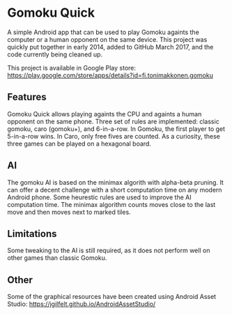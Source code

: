 # Gomoku Quick

A simple Android app that can be used to play Gomoku againts the computer or a human opponent on the same device.
This project was quickly put together in early 2014, added to GitHub March 2017, and the code currently being cleaned up.

This project is available in Google Play store: https://play.google.com/store/apps/details?id=fi.tonimakkonen.gomoku

## Features

Gomoku Quick allows playing againts the CPU and againts a human opponent on the same phone.
Three set of rules are implemented: classic gomoku, caro (gomoku+), and 6-in-a-row.
In Gomoku, the first player to get 5-in-a-row wins.
In Caro, only free fives are counted.
As a curiosity, these three games can be played on a hexagonal board.

## AI

The gomoku AI is based on the minimax algorith with alpha-beta pruning.
It can offer a decent challenge with a short computation time on any modern Android phone.
Some heurestic rules are used to improve the AI computation time.
The minimax algorithm counts moves close to the last move and then moves next to marked tiles.

## Limitations

Some tweaking to the AI is still required, as it does not perform well on other games than classic Gomoku.

## Other

Some of the graphical resources have been created using Android Asset Studio: https://jgilfelt.github.io/AndroidAssetStudio/